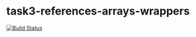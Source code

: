 # task3-references-arrays-wrappers

[![Build Status](https://travis-ci.com/itmo-java-basics-2020/task3-string-spring-swing-KirillVotinov.svg?branch=Solution)](https://travis-ci.com/itmo-java-basics-2020/task3-string-spring-swing-KirillVotinov)
